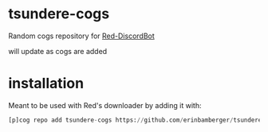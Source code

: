 # tsundere-cogs

Random cogs repository for [Red-DiscordBot](https://github.com/Twentysix26/Red-DiscordBot) 

will update as cogs are added

# installation
Meant to be used with Red's downloader by adding it with:

```python
[p]cog repo add tsundere-cogs https://github.com/erinbamberger/tsundere-cogs
```
